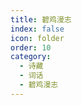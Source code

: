 ```yaml
---
title: 碧鸡漫志
index: false
icon: folder
order: 10
category:
  - 诗藏
  - 词话
  - 碧鸡漫志
---
```


<AutoCatalog  />
